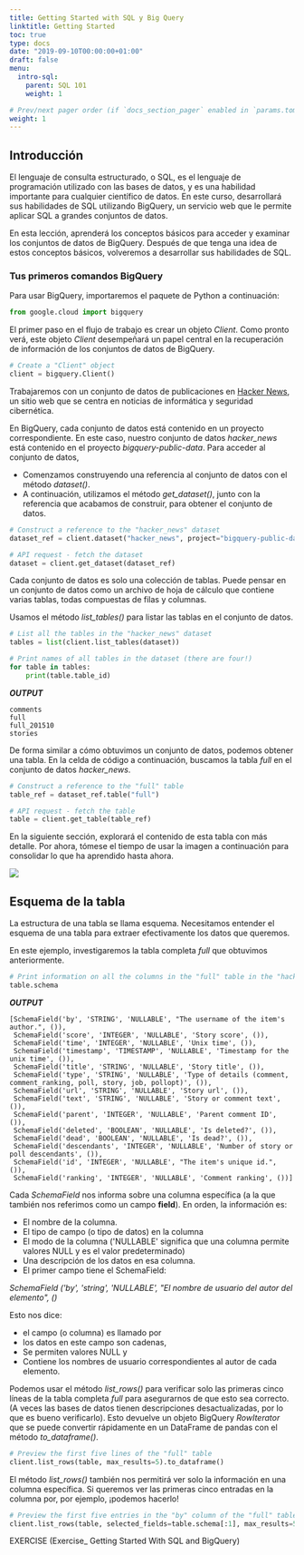 ```yaml
---
title: Getting Started with SQL y Big Query
linktitle: Getting Started
toc: true
type: docs
date: "2019-09-10T00:00:00+01:00"
draft: false
menu:
  intro-sql:
    parent: SQL 101
    weight: 1

# Prev/next pager order (if `docs_section_pager` enabled in `params.toml`)
weight: 1
---
```


## Introducción
El lenguaje de consulta estructurado, o SQL, es el lenguaje de programación utilizado con las bases de datos, y es una habilidad importante para cualquier científico de datos. En este curso, desarrollará sus habilidades de SQL utilizando BigQuery, un servicio web que le permite aplicar SQL a grandes conjuntos de datos.

En esta lección, aprenderá los conceptos básicos para acceder y examinar los conjuntos de datos de BigQuery. Después de que tenga una idea de estos conceptos básicos, volveremos a desarrollar sus habilidades de SQL.


### Tus primeros comandos BigQuery
Para usar BigQuery, importaremos el paquete de Python a continuación:

```python
from google.cloud import bigquery
```

El primer paso en el flujo de trabajo es crear un objeto *Client*. Como pronto verá, este objeto *Client* desempeñará un papel central en la recuperación de información de los conjuntos de datos de BigQuery.

```python
# Create a "Client" object
client = bigquery.Client()
```

Trabajaremos con un conjunto de datos de publicaciones en [Hacker News](https://news.ycombinator.com/), un sitio web que se centra en noticias de informática y seguridad cibernética.

En BigQuery, cada conjunto de datos está contenido en un proyecto correspondiente. En este caso, nuestro conjunto de datos *hacker_news* está contenido en el proyecto *bigquery-public-data*. Para acceder al conjunto de datos,

* Comenzamos construyendo una referencia al conjunto de datos con el método *dataset()*.
* A continuación, utilizamos el método *get_dataset()*, junto con la referencia que acabamos de construir, para obtener el conjunto de datos.


```python
# Construct a reference to the "hacker_news" dataset
dataset_ref = client.dataset("hacker_news", project="bigquery-public-data")

# API request - fetch the dataset
dataset = client.get_dataset(dataset_ref)
```

Cada conjunto de datos es solo una colección de tablas. Puede pensar en un conjunto de datos como un archivo de hoja de cálculo que contiene varias tablas, todas compuestas de filas y columnas.

Usamos el método *list_tables()* para listar las tablas en el conjunto de datos.

```python
# List all the tables in the "hacker_news" dataset
tables = list(client.list_tables(dataset))

# Print names of all tables in the dataset (there are four!)
for table in tables:  
    print(table.table_id)
```

***OUTPUT***
```
comments
full
full_201510
stories
```

De forma similar a cómo obtuvimos un conjunto de datos, podemos obtener una tabla. En la celda de código a continuación, buscamos la tabla *full* en el conjunto de datos *hacker_news*.

```python
# Construct a reference to the "full" table
table_ref = dataset_ref.table("full")

# API request - fetch the table
table = client.get_table(table_ref)
```

En la siguiente sección, explorará el contenido de esta tabla con más detalle. Por ahora, tómese el tiempo de usar la imagen a continuación para consolidar lo que ha aprendido hasta ahora.

![][1]

## Esquema de la tabla
La estructura de una tabla se llama esquema. Necesitamos entender el esquema de una tabla para extraer efectivamente los datos que queremos.

En este ejemplo, investigaremos la tabla completa *full* que obtuvimos anteriormente.

```python
# Print information on all the columns in the "full" table in the "hacker_news" dataset
table.schema
```

***OUTPUT***
```
[SchemaField('by', 'STRING', 'NULLABLE', "The username of the item's author.", ()),
 SchemaField('score', 'INTEGER', 'NULLABLE', 'Story score', ()),
 SchemaField('time', 'INTEGER', 'NULLABLE', 'Unix time', ()),
 SchemaField('timestamp', 'TIMESTAMP', 'NULLABLE', 'Timestamp for the unix time', ()),
 SchemaField('title', 'STRING', 'NULLABLE', 'Story title', ()),
 SchemaField('type', 'STRING', 'NULLABLE', 'Type of details (comment, comment_ranking, poll, story, job, pollopt)', ()),
 SchemaField('url', 'STRING', 'NULLABLE', 'Story url', ()),
 SchemaField('text', 'STRING', 'NULLABLE', 'Story or comment text', ()),
 SchemaField('parent', 'INTEGER', 'NULLABLE', 'Parent comment ID', ()),
 SchemaField('deleted', 'BOOLEAN', 'NULLABLE', 'Is deleted?', ()),
 SchemaField('dead', 'BOOLEAN', 'NULLABLE', 'Is dead?', ()),
 SchemaField('descendants', 'INTEGER', 'NULLABLE', 'Number of story or poll descendants', ()),
 SchemaField('id', 'INTEGER', 'NULLABLE', "The item's unique id.", ()),
 SchemaField('ranking', 'INTEGER', 'NULLABLE', 'Comment ranking', ())]
```

Cada *SchemaField* nos informa sobre una columna específica (a la que también nos referimos como un campo **field**). En orden, la información es:

* El nombre de la columna.
* El tipo de campo (o tipo de datos) en la columna
* El modo de la columna ('NULLABLE' significa que una columna permite valores NULL y es el valor predeterminado)
* Una descripción de los datos en esa columna.
* El primer campo tiene el SchemaField:

*SchemaField ('by', 'string', 'NULLABLE', "El nombre de usuario del autor del elemento", ()*

Esto nos dice:

* el campo (o columna) es llamado por
* los datos en este campo son cadenas,
* Se permiten valores NULL y
* Contiene los nombres de usuario correspondientes al autor de cada elemento.

Podemos usar el método *list_rows()* para verificar solo las primeras cinco líneas de la tabla completa *full* para asegurarnos de que esto sea correcto. (A veces las bases de datos tienen descripciones desactualizadas, por lo que es bueno verificarlo). Esto devuelve un objeto BigQuery *RowIterator* que se puede convertir rápidamente en un DataFrame de pandas con el método *to_dataframe()*.

```python
# Preview the first five lines of the "full" table
client.list_rows(table, max_results=5).to_dataframe()
```

El método *list_rows()* también nos permitirá ver solo la información en una columna específica. Si queremos ver las primeras cinco entradas en la columna por, por ejemplo, ¡podemos hacerlo!

```python
# Preview the first five entries in the "by" column of the "full" table
client.list_rows(table, selected_fields=table.schema[:1], max_results=5).to_dataframe()
```


EXERCISE (Exercise_ Getting Started With SQL and BigQuery)


[1]: ../biYqbUB.png
